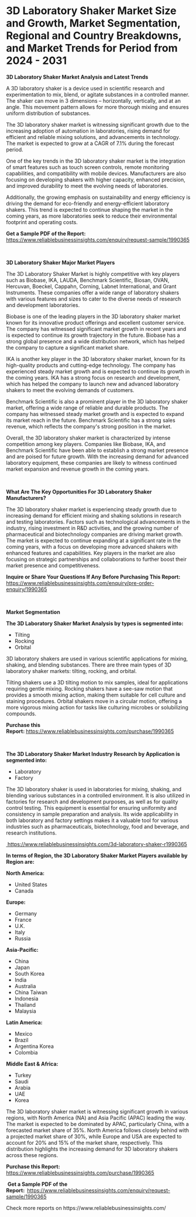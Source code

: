 <p><h1>3D Laboratory Shaker Market Size and Growth, Market Segmentation, Regional and Country Breakdowns, and Market Trends for Period from 2024 -  2031</h1></p><p><strong>3D Laboratory Shaker Market Analysis and Latest Trends</strong></p>
<p><p>A 3D laboratory shaker is a device used in scientific research and experimentation to mix, blend, or agitate substances in a controlled manner. The shaker can move in 3 dimensions – horizontally, vertically, and at an angle. This movement pattern allows for more thorough mixing and ensures uniform distribution of substances.</p><p>The 3D laboratory shaker market is witnessing significant growth due to the increasing adoption of automation in laboratories, rising demand for efficient and reliable mixing solutions, and advancements in technology. The market is expected to grow at a CAGR of 7.1% during the forecast period.</p><p>One of the key trends in the 3D laboratory shaker market is the integration of smart features such as touch screen controls, remote monitoring capabilities, and compatibility with mobile devices. Manufacturers are also focusing on developing shakers with higher capacity, enhanced precision, and improved durability to meet the evolving needs of laboratories.</p><p>Additionally, the growing emphasis on sustainability and energy efficiency is driving the demand for eco-friendly and energy-efficient laboratory shakers. This trend is expected to continue shaping the market in the coming years, as more laboratories seek to reduce their environmental footprint and operating costs.</p></p>
<p><strong>Get a Sample PDF of the Report:&nbsp;</strong> <a href="https://www.reliablebusinessinsights.com/enquiry/request-sample/1990365">https://www.reliablebusinessinsights.com/enquiry/request-sample/1990365</a></p>
<p>&nbsp;</p>
<p><strong>3D Laboratory Shaker Major Market Players</strong></p>
<p><p>The 3D Laboratory Shaker Market is highly competitive with key players such as Biobase, IKA, LAUDA, Benchmark Scientific, Biosan, OVAN, Hercuvan, Boeckel, Cappahn, Corning, Labnet International, and Grant Instruments. These companies offer a wide range of laboratory shakers with various features and sizes to cater to the diverse needs of research and development laboratories.</p><p>Biobase is one of the leading players in the 3D laboratory shaker market known for its innovative product offerings and excellent customer service. The company has witnessed significant market growth in recent years and is expected to continue its growth trajectory in the future. Biobase has a strong global presence and a wide distribution network, which has helped the company to capture a significant market share.</p><p>IKA is another key player in the 3D laboratory shaker market, known for its high-quality products and cutting-edge technology. The company has experienced steady market growth and is expected to continue its growth in the coming years. IKA has a strong focus on research and development, which has helped the company to launch new and advanced laboratory shakers to meet the evolving demands of customers.</p><p>Benchmark Scientific is also a prominent player in the 3D laboratory shaker market, offering a wide range of reliable and durable products. The company has witnessed steady market growth and is expected to expand its market reach in the future. Benchmark Scientific has a strong sales revenue, which reflects the company's strong position in the market.</p><p>Overall, the 3D laboratory shaker market is characterized by intense competition among key players. Companies like Biobase, IKA, and Benchmark Scientific have been able to establish a strong market presence and are poised for future growth. With the increasing demand for advanced laboratory equipment, these companies are likely to witness continued market expansion and revenue growth in the coming years.</p></p>
<p>&nbsp;</p>
<p><strong>What Are The Key Opportunities For 3D Laboratory Shaker Manufacturers?</strong></p>
<p><p>The 3D laboratory shaker market is experiencing steady growth due to increasing demand for efficient mixing and shaking solutions in research and testing laboratories. Factors such as technological advancements in the industry, rising investment in R&D activities, and the growing number of pharmaceutical and biotechnology companies are driving market growth. The market is expected to continue expanding at a significant rate in the coming years, with a focus on developing more advanced shakers with enhanced features and capabilities. Key players in the market are also focusing on strategic partnerships and collaborations to further boost their market presence and competitiveness.</p></p>
<p><strong>Inquire or Share Your Questions If Any Before Purchasing This Report:</strong> <a href="https://www.reliablebusinessinsights.com/enquiry/pre-order-enquiry/1990365">https://www.reliablebusinessinsights.com/enquiry/pre-order-enquiry/1990365</a></p>
<p>&nbsp;</p>
<p><strong>Market Segmentation</strong></p>
<p><strong>The 3D Laboratory Shaker Market Analysis by types is segmented into:</strong></p>
<p><ul><li>Tilting</li><li>Rocking</li><li>Orbital</li></ul></p>
<p><p>3D laboratory shakers are used in various scientific applications for mixing, shaking, and blending substances. There are three main types of 3D laboratory shaker markets: tilting, rocking, and orbital. </p><p>Tilting shakers use a 3D tilting motion to mix samples, ideal for applications requiring gentle mixing. Rocking shakers have a see-saw motion that provides a smooth mixing action, making them suitable for cell culture and staining procedures. Orbital shakers move in a circular motion, offering a more vigorous mixing action for tasks like culturing microbes or solubilizing compounds.</p></p>
<p><strong>Purchase this Report:&nbsp;</strong><a href="https://www.reliablebusinessinsights.com/purchase/1990365">https://www.reliablebusinessinsights.com/purchase/1990365</a></p>
<p>&nbsp;</p>
<p><strong>The 3D Laboratory Shaker Market Industry Research by Application is segmented into:</strong></p>
<p><ul><li>Laboratory</li><li>Factory</li></ul></p>
<p><p>The 3D laboratory shaker is used in laboratories for mixing, shaking, and blending various substances in a controlled environment. It is also utilized in factories for research and development purposes, as well as for quality control testing. This equipment is essential for ensuring uniformity and consistency in sample preparation and analysis. Its wide applicability in both laboratory and factory settings makes it a valuable tool for various industries such as pharmaceuticals, biotechnology, food and beverage, and research institutions.</p></p>
<p><a href="https://www.reliablebusinessinsights.com/3d-laboratory-shaker-r1990365">&nbsp;https://www.reliablebusinessinsights.com/3d-laboratory-shaker-r1990365</a></p>
<p><strong>In terms of Region, the 3D Laboratory Shaker Market Players available by Region are:</strong></p>
<p>
    <p> <strong> North America: </strong>
        <ul>
            <li>United States</li>
            <li>Canada</li>
        </ul>
        </p> 
    <p> <strong> Europe: </strong>
        <ul>
            <li>Germany</li>
            <li>France</li>
            <li>U.K.</li>
            <li>Italy</li>
            <li>Russia</li>
        </ul>
        </p> 
    <p> <strong> Asia-Pacific: </strong>
        <ul>
            <li>China</li>
            <li>Japan</li>
            <li>South Korea</li>
            <li>India</li>
            <li>Australia</li>
            <li>China Taiwan</li>
            <li>Indonesia</li>
            <li>Thailand</li>
            <li>Malaysia</li>
        </ul>
        </p> 
    <p> <strong> Latin America: </strong>
        <ul>
            <li>Mexico</li>
            <li>Brazil</li>
            <li>Argentina Korea</li>
            <li>Colombia</li>
        </ul>
        </p> 
    <p> <strong> Middle East & Africa: </strong>
        <ul>
            <li>Turkey</li>
            <li>Saudi</li>
            <li>Arabia</li>
            <li>UAE</li>
            <li>Korea</li>
        </ul>
    </p>
    </p>
<p><p>The 3D laboratory shaker market is witnessing significant growth in various regions, with North America (NA) and Asia Pacific (APAC) leading the way. The market is expected to be dominated by APAC, particularly China, with a forecasted market share of 35%. North America follows closely behind with a projected market share of 30%, while Europe and USA are expected to account for 20% and 15% of the market share, respectively. This distribution highlights the increasing demand for 3D laboratory shakers across these regions.</p></p>
<p><strong>Purchase this Report: </strong><a href="https://www.reliablebusinessinsights.com/purchase/1990365">https://www.reliablebusinessinsights.com/purchase/1990365</a></p>
<p>&nbsp;<strong>Get a Sample PDF of the Report:&nbsp;&nbsp;</strong><a href="https://www.reliablebusinessinsights.com/enquiry/request-sample/1990365">https://www.reliablebusinessinsights.com/enquiry/request-sample/1990365</a></p>
<p><strong></strong></p>
<p>Check more reports on https://www.reliablebusinessinsights.com/</p>